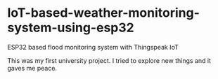 # IoT-based-weather-monitoring-system-using-esp32
ESP32 based flood monitoring system with Thingspeak IoT


This was my first university project. I tried to explore new things and it gaves me peace.
